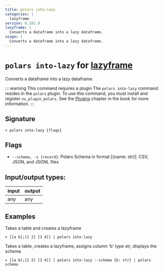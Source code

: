 ```yaml
---
title: polars into-lazy
categories: |
  lazyframe
version: 0.101.0
lazyframe: |
  Converts a dataframe into a lazy dataframe.
usage: |
  Converts a dataframe into a lazy dataframe.
---
```

<!-- This file is automatically generated. Please edit the command in https://github.com/nushell/nushell instead. -->

# `polars into-lazy` for [lazyframe](/commands/categories/lazyframe.md)

<div class='command-title'>Converts a dataframe into a lazy dataframe.</div>

::: warning This command requires a plugin
The `polars into-lazy` command resides in the `polars` plugin.
To use this command, you must install and register `nu_plugin_polars`.
See the [Plugins](/book/plugins.html) chapter in the book for more information.
:::


## Signature

```> polars into-lazy {flags} ```

## Flags

 -  `--schema, -s {record}`: Polars Schema in format [{name: str}]. CSV, JSON, and JSONL files


## Input/output types:

| input | output |
| ----- | ------ |
| any   | any    |

## Examples

Takes a table and creates a lazyframe
```nu
> [[a b];[1 2] [3 4]] | polars into-lazy

```

Takes a table, creates a lazyframe, assigns column 'b' type str, displays the schema
```nu
> [[a b];[1 2] [3 4]] | polars into-lazy --schema {b: str} | polars schema

```
